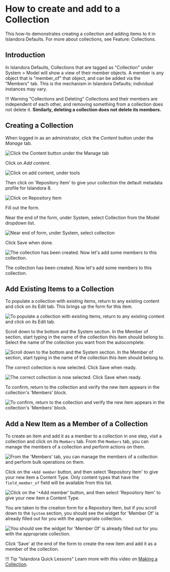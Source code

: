 # How to create and add to a Collection

This how-to demonstrates creating a collection and adding items to it in Islandora Defaults. For more about collections, see Feature: Collections.

## Introduction

In Islandora Defaults, Collections that are tagged as "Collection" under System > Model will show a view of their member objects. A member is any object that is "member_of" that object, and can be added via the "Members" tab. This is the mechanism in Islandora Defaults; individual instances may vary.

!!! Warning "Collections and Deleting"
    Collections and their members are independent of each other, 
    and removing something from a collection does not delete it. 
    **Similarly, deleting a collection does not delete its members.**

## Creating a Collection

When logged in as an administrator, click the _Content_ button under the _Manage_ tab.

![Click the _Content_ button under the _Manage_ tab](../assets/collections_admin_content_button.png)

Click on _Add content_.

![Click on add content, under tools](../assets/collections_add_content.png)

Then click on 'Repository Item' to give your collection the default metadata profile for Islandora 8.

![Click on Repository Item](../assets/collections_repository_item.jpg)

Fill out the form.

Near the end of the form, under System, select Collection from the Model dropdown list.

![Near end of form, under System, select collection](../assets/collections_system.jpg) 

Click Save when done.

![The collection has been created. Now let's add some members to this collection.](../assets/collections_parent_node.jpg)

The collection has been created. Now let's add some members to this collection.

## Add Existing Items to a Collection

To populate a collection with existing items, return to any existing content and click on its Edit tab. This brings up the form for this item.

![To populate a collection with existing items, return to any existing content and click on its Edit tab.](../assets/collections_edit_photo_collection.jpg)

Scroll down to the bottom and the System section. In the Member of section, start typing in the name of the collection this item should belong to. Select the name of the collection 
you want from the autocomplete.

![Scroll down to the bottom and the System section. In the Member of section, start typing in the name of the collection this item should belong to.](../assets/collections_member_of.jpg)

The correct collection is now selected.  Click Save when ready.

![The correct collection is now selected. Click Save when ready.](../assets/collections_member_of_selected.jpg)

To confirm, return to the collection and verify the new item appears in the collection's 'Members' block.

![To confirm, return to the collection and verify the new item appears in the collection's 'Members' block.](../assets/collections_snowfall.jpg)

## Add a New Item as a Member of a Collection

To create an item and add it as a member to a collection in one step, visit a collection and click on its `Members` tab. From the
`Members` tab, you can manage the members of a collection and perform actions on them.

![From the 'Members' tab, you can manage the members of a collection and perform bulk operations on them.](../assets/resource_nodes_children_tab.png)

Click on the `+Add member` button, and then select 'Repository Item' to give your new item a Content Type.  Only content types that
have the `field_member_of` field will be available from this list.

![Click on the '+Add member' button, and then select 'Repository Item' to give your new item a Content Type.](../assets/collections_select_content_type.png)

You are taken to the creation form for a Repository Item, but if you scroll down to the `System` section, you should see the widget
for 'Member Of' is already filled out for you with the appropriate collection.

![You should see the widget for 'Member Of' is already filled out for you with the appropriate collection.](../assets/collections_member_of_selected.jpg)

Click 'Save' at the end of the form to create the new item and add it as a member of the collection.

!!! Tip "Islandora Quick Lessons"
    Learn more with this video on [Making a Collection](https://youtu.be/9jFVAE6l4so).
